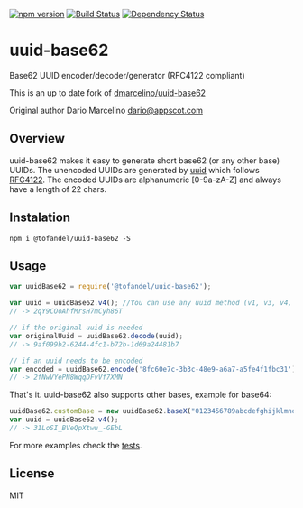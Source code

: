 [![npm version](https://badge.fury.io/js/%40tofandel%2Fuuid-base62.svg)](https://badge.fury.io/js/%40tofandel%2Fuuid-base62)
[![Build Status](https://travis-ci.org/tofandel/uuid-base62.svg?branch=master)](https://travis-ci.org/tofandel/uuid-base62)
[![Dependency Status](https://david-dm.org/tofandel/uuid-base62.svg)](https://david-dm.org/tofandel/uuid-base62)

# uuid-base62
Base62 UUID encoder/decoder/generator (RFC4122 compliant)

This is an up to date fork of [dmarcelino/uuid-base62](https://github.com/dmarcelino/uuid-base62)

Original author Dario Marcelino <dario@appscot.com>

## Overview

uuid-base62 makes it easy to generate short base62 (or any other base) UUIDs. The unencoded UUIDs are generated by [uuid](https://github.com/uuidjs/uuid) which follows [RFC4122](http://www.ietf.org/rfc/rfc4122.txt). The encoded UUIDs are alphanumeric [0-9a-zA-Z] and always have a length of 22 chars.

## Instalation
```shell
npm i @tofandel/uuid-base62 -S
```

## Usage
```javascript
var uuidBase62 = require('@tofandel/uuid-base62');

var uuid = uuidBase62.v4(); //You can use any uuid method (v1, v3, v4, v5) in accordance to their doc and a base62 encoded uuid will be returned
// -> 2qY9COoAhfMrsH7mCyh86T

// if the original uuid is needed
var originalUuid = uuidBase62.decode(uuid);
// -> 9af099b2-6244-4fc1-b72b-1d69a24481b7

// if an uuid needs to be encoded
var encoded = uuidBase62.encode('8fc60e7c-3b3c-48e9-a6a7-a5fe4f1fbc31');
// -> 2fNwVYePN8WqqDFvVf7XMN
```

That's it. uuid-base62 also supports other bases, example for base64:
```javascript
uuidBase62.customBase = new uuidBase62.baseX("0123456789abcdefghijklmnopqrstuvwxyzABCDEFGHIJKLMNOPQRSTUVWXYZ-_");
var uuid = uuidBase62.v4();
// -> 31LoSI_BVeQpXtwu_-GEbL
```

For more examples check the [tests](https://github.com/tofandel/uuid-base62/blob/master/test/uuid-base62.test.js).

## License
MIT
